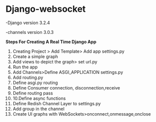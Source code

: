 # Django-websocket


-Django version 3.2.4

-channels version 3.0.3 

   
**Steps For Creating A Real Time Django App**

1. Creating Project > Add Template> Add app settings.py
2. Create a simple graph
3. Add views to depict the graph> set url.py
4. Run the app
5. Add Channels>Define ASGI_APPLICATION settings.py
6. Add routing.py 
7. Define asgi.py routing
8. Define Consumer connection, disconnection,receive
9. Define routing pass
10. 10.Define async functions
11. Define Redish Channel Layer to settings.py
12. Add group in the channel
13. Create UI graphs with WebSockets>onconnect,onmessage,onclose

